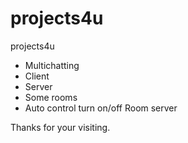 # projects4u
projects4u
+ Multichatting
+ Client
+ Server
+ Some rooms
+ Auto control turn on/off Room server

Thanks for your visiting.
